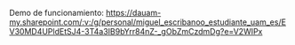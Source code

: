 Demo de funcionamiento: https://dauam-my.sharepoint.com/:v:/g/personal/miguel_escribanoo_estudiante_uam_es/EV30MD4UPldEtSJ4-3T4a3IB9bYrr84nZ-_gObZmCzdmDg?e=V2WIPx
